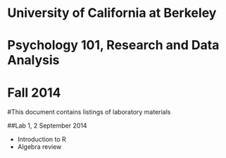 University of California at Berkeley
===
Psychology 101, Research and Data Analysis
===
Fall 2014
===

#This document contains listings of laboratory materials

##Lab 1, 2 September 2014

- Introduction to R
- Algebra review
